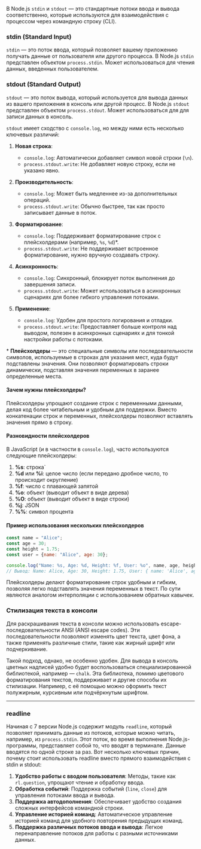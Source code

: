 В Node.js `stdin` и `stdout` — это стандартные потоки ввода и вывода соответственно, которые используются для взаимодействия с процессом через командную строку (CLI).

### stdin (Standard Input)
`stdin` — это поток ввода, который позволяет вашему приложению получать данные от пользователя или другого процесса. В Node.js `stdin` представлен объектом `process.stdin`. Может использоваться для чтения данных, введенных пользователем.

### stdout (Standard Output)
`stdout` — это поток вывода, который используется для вывода данных из вашего приложения в консоль или другой процесс. В Node.js `stdout` представлен объектом `process.stdout`. Может использоваться для для записи данных в консоль.

`stdout` имеет сходство с `console.log`, но между ними есть несколько ключевых различий:

1. **Новая строка**:
   - `console.log`: Автоматически добавляет символ новой строки (`\n`).
   - `process.stdout.write`: Не добавляет новую строку, если не указано явно.

2. **Производительность**:
   - `console.log`: Может быть медленнее из-за дополнительных операций.
   - `process.stdout.write`: Обычно быстрее, так как просто записывает данные в поток.

3. **Форматирование**:
   - `console.log`: Поддерживает форматирование строк с плейсхолдерами (например, `%s`, `%d`)*.
   - `process.stdout.write`: Не поддерживает встроенное форматирование, нужно вручную создавать строку.

4. **Асинхронность**:
   - `console.log`: Синхронный, блокирует поток выполнения до завершения записи.
   - `process.stdout.write`: Может использоваться в асинхронных сценариях для более гибкого управления потоками.

5. **Применение**:
   - `console.log`: Удобен для простого логирования и отладки.
   - `process.stdout.write`: Предоставляет больше контроля над выводом, полезен в асинхронных сценариях и для тонкой настройки работы с потоками.

\* **Плейсхолдеры** — это специальные символы или последовательности символов, используемые в строках для указания мест, куда будут подставлены значения. Они позволяют форматировать строки динамически, подставляя значения переменных в заранее определенные места.

#### Зачем нужны плейсхолдеры?
Плейсхолдеры упрощают создание строк с переменными данными, делая код более читабельным и удобным для поддержки. Вместо конкатенации строк и переменных, плейсхолдеры позволяют вставлять значения прямо в строку.

#### Разновидности плейсхолдеров
В JavaScript (и в частности в `console.log`), часто используются следующие плейсхолдеры:

1. **%s**: строка`
2. **%d** или **%i**: целое число (если передано дробное число, то происходит округление)
3. **%f**: число с плавающей запятой
4. **%o**: объект (выводит объект в виде дерева)
5. **%O**: объект (выводит объект в виде строки)
6. **%j**: JSON
7. **%%**: символ процента

#### Пример использования нескольких плейсхолдеров
```javascript
const name = "Alice";
const age = 30;
const height = 1.75;
const user = {name: "Alice", age: 30};

console.log("Name: %s, Age: %d, Height: %f, User: %o", name, age, height, user);
// Вывод: Name: Alice, Age: 30, Height: 1.75, User: { name: 'Alice', age: 30 }
```

Плейсхолдеры делают форматирование строк удобным и гибким, позволяя легко подставлять значения переменных в текст. По сути являются аналогом интерполяции с использованием обратных кавычек.

### Стилизация текста в консоли
Для раскрашивания текста в консоли можно использовать escape-последовательности ANSI (ANSI escape codes). Эти последовательности позволяют изменять цвет текста, цвет фона, а также применять различные стили, такие как жирный шрифт или подчеркивание.

Такой подход, однако, не особенно удобен. Для вывода в консоль цветных надписей удобно будет воспользоваться специализированной библиотекой, например — `chalk`. Эта библиотека, помимо цветового форматирования текстов, поддерживает и другие способы их стилизации. Например, с её помощью можно оформить текст полужирным, курсивным или подчёркнутым шрифтом.

---

### readline

Начиная с 7 версии Node.js содержит модуль `readline`, который позволяет принимать данные из потоков, которые можно читать, например, из `process.stdin`. Этот поток, во время выполнения Node.js-программы, представляет собой то, что вводят в терминале. Данные вводятся по одной строке за раз. Вот несколько ключевых причин, почему стоит использовать readline вместо прямого взаимодействия с stdin и stdout:
1. **Удобство работы с вводом пользователя**: Методы, такие как `rl.question`, упрощают чтение и обработку ввода.
2. **Обработка событий**: Поддержка событий (`line`, `close`) для управления потоками ввода и вывода.
3. **Поддержка автодополнения**: Обеспечивает удобство создания сложных интерфейсов командной строки.
4. **Управление историей команд**: Автоматическое управление историей команд для удобного повторения предыдущих команд.
5. **Поддержка различных потоков ввода и вывода**: Легкое перенаправление потоков для работы с разными источниками данных.
